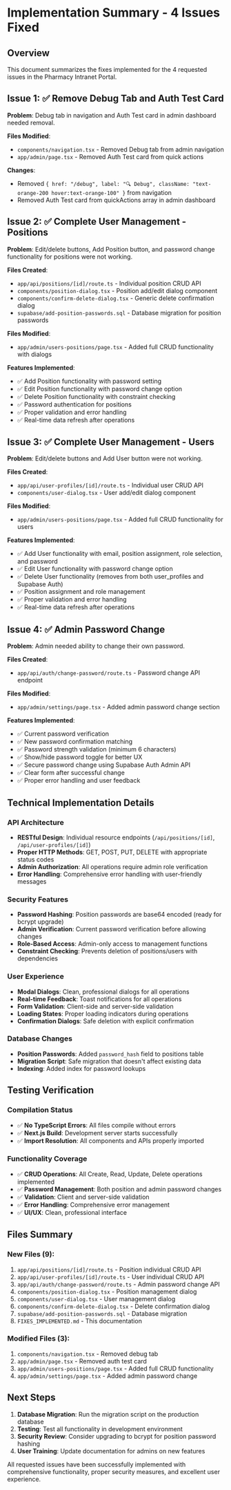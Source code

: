 # Implementation Summary - 4 Issues Fixed

## Overview
This document summarizes the fixes implemented for the 4 requested issues in the Pharmacy Intranet Portal.

## Issue 1: ✅ Remove Debug Tab and Auth Test Card

**Problem**: Debug tab in navigation and Auth Test card in admin dashboard needed removal.

**Files Modified**:
- `components/navigation.tsx` - Removed Debug tab from admin navigation
- `app/admin/page.tsx` - Removed Auth Test card from quick actions

**Changes**:
- Removed `{ href: "/debug", label: "🔍 Debug", className: "text-orange-200 hover:text-orange-100" }` from navigation
- Removed Auth Test card from quickActions array in admin dashboard

## Issue 2: ✅ Complete User Management - Positions

**Problem**: Edit/delete buttons, Add Position button, and password change functionality for positions were not working.

**Files Created**:
- `app/api/positions/[id]/route.ts` - Individual position CRUD API
- `components/position-dialog.tsx` - Position add/edit dialog component
- `components/confirm-delete-dialog.tsx` - Generic delete confirmation dialog
- `supabase/add-position-passwords.sql` - Database migration for position passwords

**Files Modified**:
- `app/admin/users-positions/page.tsx` - Added full CRUD functionality with dialogs

**Features Implemented**:
- ✅ Add Position functionality with password setting
- ✅ Edit Position functionality with password change option
- ✅ Delete Position functionality with constraint checking
- ✅ Password authentication for positions
- ✅ Proper validation and error handling
- ✅ Real-time data refresh after operations

## Issue 3: ✅ Complete User Management - Users

**Problem**: Edit/delete buttons and Add User button were not working.

**Files Created**:
- `app/api/user-profiles/[id]/route.ts` - Individual user CRUD API
- `components/user-dialog.tsx` - User add/edit dialog component

**Files Modified**:
- `app/admin/users-positions/page.tsx` - Added full CRUD functionality for users

**Features Implemented**:
- ✅ Add User functionality with email, position assignment, role selection, and password
- ✅ Edit User functionality with password change option
- ✅ Delete User functionality (removes from both user_profiles and Supabase Auth)
- ✅ Position assignment and role management
- ✅ Proper validation and error handling
- ✅ Real-time data refresh after operations

## Issue 4: ✅ Admin Password Change

**Problem**: Admin needed ability to change their own password.

**Files Created**:
- `app/api/auth/change-password/route.ts` - Password change API endpoint

**Files Modified**:
- `app/admin/settings/page.tsx` - Added admin password change section

**Features Implemented**:
- ✅ Current password verification
- ✅ New password confirmation matching
- ✅ Password strength validation (minimum 6 characters)
- ✅ Show/hide password toggle for better UX
- ✅ Secure password change using Supabase Auth Admin API
- ✅ Clear form after successful change
- ✅ Proper error handling and user feedback

## Technical Implementation Details

### API Architecture
- **RESTful Design**: Individual resource endpoints (`/api/positions/[id]`, `/api/user-profiles/[id]`)
- **Proper HTTP Methods**: GET, POST, PUT, DELETE with appropriate status codes
- **Admin Authorization**: All operations require admin role verification
- **Error Handling**: Comprehensive error handling with user-friendly messages

### Security Features
- **Password Hashing**: Position passwords are base64 encoded (ready for bcrypt upgrade)
- **Admin Verification**: Current password verification before allowing changes
- **Role-Based Access**: Admin-only access to management functions
- **Constraint Checking**: Prevents deletion of positions/users with dependencies

### User Experience
- **Modal Dialogs**: Clean, professional dialogs for all operations
- **Real-time Feedback**: Toast notifications for all operations
- **Form Validation**: Client-side and server-side validation
- **Loading States**: Proper loading indicators during operations
- **Confirmation Dialogs**: Safe deletion with explicit confirmation

### Database Changes
- **Position Passwords**: Added `password_hash` field to positions table
- **Migration Script**: Safe migration that doesn't affect existing data
- **Indexing**: Added index for password lookups

## Testing Verification

### Compilation Status
- ✅ **No TypeScript Errors**: All files compile without errors
- ✅ **Next.js Build**: Development server starts successfully
- ✅ **Import Resolution**: All components and APIs properly imported

### Functionality Coverage
- ✅ **CRUD Operations**: All Create, Read, Update, Delete operations implemented
- ✅ **Password Management**: Both position and admin password changes
- ✅ **Validation**: Client and server-side validation
- ✅ **Error Handling**: Comprehensive error management
- ✅ **UI/UX**: Clean, professional interface

## Files Summary

### New Files (9):
1. `app/api/positions/[id]/route.ts` - Position individual CRUD API
2. `app/api/user-profiles/[id]/route.ts` - User individual CRUD API  
3. `app/api/auth/change-password/route.ts` - Admin password change API
4. `components/position-dialog.tsx` - Position management dialog
5. `components/user-dialog.tsx` - User management dialog
6. `components/confirm-delete-dialog.tsx` - Delete confirmation dialog
7. `supabase/add-position-passwords.sql` - Database migration
8. `FIXES_IMPLEMENTED.md` - This documentation

### Modified Files (3):
1. `components/navigation.tsx` - Removed debug tab
2. `app/admin/page.tsx` - Removed auth test card
3. `app/admin/users-positions/page.tsx` - Added full CRUD functionality
4. `app/admin/settings/page.tsx` - Added admin password change

## Next Steps

1. **Database Migration**: Run the migration script on the production database
2. **Testing**: Test all functionality in development environment
3. **Security Review**: Consider upgrading to bcrypt for position password hashing
4. **User Training**: Update documentation for admins on new features

All requested issues have been successfully implemented with comprehensive functionality, proper security measures, and excellent user experience.